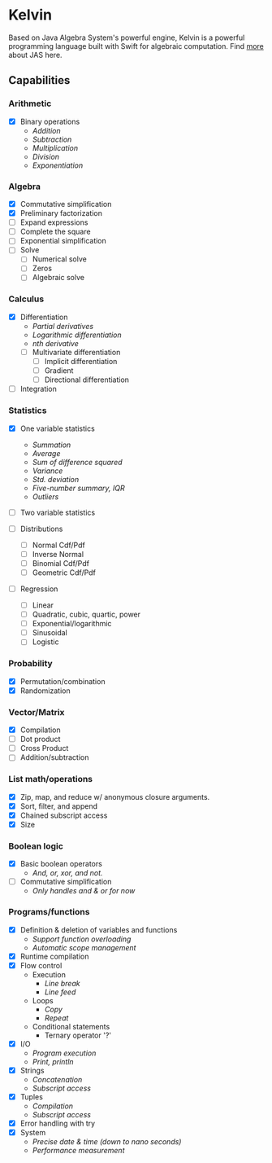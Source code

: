 # Kelvin
Based on Java Algebra System's powerful engine, Kelvin is a powerful programming language built with Swift for algebraic computation. Find [more](https://github.com/JiachenRen/java-algebra-system) about JAS here.

## Capabilities

### Arithmetic
- [x] Binary operations
  - *Addition*
  - *Subtraction*
  - *Multiplication*
  - *Division*
  - *Exponentiation*

### Algebra
- [x] Commutative simplification
- [x] Preliminary factorization
- [ ] Expand expressions
- [ ] Complete the square
- [ ] Exponential simplification
- [ ] Solve
  - [ ] Numerical solve
  - [ ] Zeros
  - [ ] Algebraic solve

### Calculus
- [x] Differentiation
  - *Partial derivatives*
  - *Logarithmic differentiation*
  - *nth derivative*
  - [ ] Multivariate differentiation
    - [ ] Implicit differentiation
    - [ ] Gradient
    - [ ] Directional differentiation
  
- [ ] Integration

### Statistics
- [x] One variable statistics
  - *Summation*
  - *Average*
  - *Sum of difference squared*
  - *Variance*
  - *Std. deviation*
  - *Five-number summary, IQR*
  - *Outliers*
  
- [ ] Two variable statistics
- [ ] Distributions
  - [ ] Normal Cdf/Pdf
  - [ ] Inverse Normal
  - [ ] Binomial Cdf/Pdf
  - [ ] Geometric Cdf/Pdf
- [ ] Regression
  - [ ] Linear
  - [ ] Quadratic, cubic, quartic, power
  - [ ] Exponential/logarithmic
  - [ ] Sinusoidal
  - [ ] Logistic

### Probability
- [x] Permutation/combination
- [x] Randomization

### Vector/Matrix
- [x] Compilation
- [ ] Dot product
- [ ] Cross Product
- [ ] Addition/subtraction

### List math/operations
- [x] Zip, map, and reduce w/ anonymous closure arguments.
- [x] Sort, filter, and append
- [x] Chained subscript access
- [x] Size

### Boolean logic
- [x] Basic boolean operators
  - *And, or, xor, and not.*
- [ ] Commutative simplification 
  - *Only handles and & or for now*

### Programs/functions
- [x] Definition & deletion of variables and functions
  - *Support function overloading*
  - *Automatic scope management*
- [x] Runtime compilation
- [x] Flow control
  - Execution
    - *Line break*
    - *Line feed*
  - Loops
    - *Copy*
    - *Repeat*
  - Conditional statements
    - Ternary operator '?'
- [x] I/O
  - *Program execution*
  - *Print, println*
- [x] Strings
  - *Concatenation*
  - *Subscript access*
- [x] Tuples
  - *Compilation*
  - *Subscript access*
- [x] Error handling with try
- [x] System
  - *Precise date & time (down to nano seconds)*
  - *Performance measurement*
